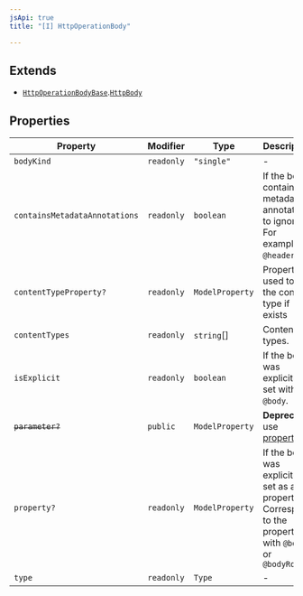 ```yaml
---
jsApi: true
title: "[I] HttpOperationBody"

---
```

## Extends

- [`HttpOperationBodyBase`](HttpOperationBodyBase.md).[`HttpBody`](HttpBody.md)

## Properties

| Property | Modifier | Type | Description | Inherited from |
| ------ | ------ | ------ | ------ | ------ |
| `bodyKind` | `readonly` | `"single"` | - | - |
| `containsMetadataAnnotations` | `readonly` | `boolean` | If the body contains metadata annotations to ignore. For example `@header`. | [`HttpBody`](HttpBody.md).`containsMetadataAnnotations` |
| `contentTypeProperty?` | `readonly` | `ModelProperty` | Property used to set the content type if exists | [`HttpOperationBodyBase`](HttpOperationBodyBase.md).`contentTypeProperty` |
| `contentTypes` | `readonly` | `string`[] | Content types. | [`HttpOperationBodyBase`](HttpOperationBodyBase.md).`contentTypes` |
| `isExplicit` | `readonly` | `boolean` | If the body was explicitly set with `@body`. | [`HttpBody`](HttpBody.md).`isExplicit` |
| ~~`parameter?`~~ | `public` | `ModelProperty` | **Deprecated** use [property](HttpBody.md) | [`HttpBody`](HttpBody.md).`parameter` |
| `property?` | `readonly` | `ModelProperty` | If the body was explicitly set as a property. Correspond to the property with `@body` or `@bodyRoot` | [`HttpBody`](HttpBody.md).`property` |
| `type` | `readonly` | `Type` | - | [`HttpBody`](HttpBody.md).`type` |
